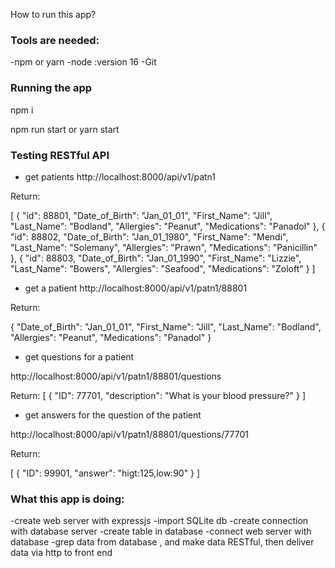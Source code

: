 
How to run this app?

### Tools are needed:
-npm or yarn
-node :version 16
-Git

### Running the app

npm i

npm run start or yarn start

### Testing RESTful API

* get patients 
http://localhost:8000/api/v1/patn1


Return:

[
    {
        "id": 88801,
        "Date_of_Birth": "Jan_01_01",
        "First_Name": "Jill",
        "Last_Name": "Bodland",
        "Allergies": "Peanut",
        "Medications": "Panadol"
    },
    {
        "id": 88802,
        "Date_of_Birth": "Jan_01_1980",
        "First_Name": "Mendi",
        "Last_Name": "Solemany",
        "Allergies": "Prawn",
        "Medications": "Panicillin"
    },
    {
        "id": 88803,
        "Date_of_Birth": "Jan_01_1990",
        "First_Name": "Lizzie",
        "Last_Name": "Bowers",
        "Allergies": "Seafood",
        "Medications": "Zoloft"
    }
]


* get a patient
http://localhost:8000/api/v1/patn1/88801

Return:

{
    "Date_of_Birth": "Jan_01_01",
    "First_Name": "Jill",
    "Last_Name": "Bodland",
    "Allergies": "Peanut",
    "Medications": "Panadol"
}



* get questions for a patient

http://localhost:8000/api/v1/patn1/88801/questions


Return:
[
    {
        "ID": 77701,
        "description": "What is your blood pressure?"
    }
]


* get answers for the question of the patient

http://localhost:8000/api/v1/patn1/88801/questions/77701

Return:

[
    {
        "ID": 99901,
        "answer": "higt:125,low:90"
    }
]


### What this app is doing:

-create web server with expressjs
-import SQLite db
-create connection with database server
-create table in database
-connect web server with database
-grep data from database , and make data RESTful, then deliver data via http to front end
